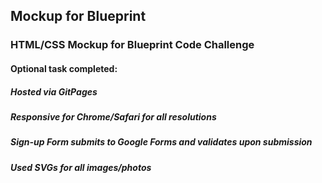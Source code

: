 ## Mockup for Blueprint
### HTML/CSS Mockup for Blueprint Code Challenge

#### Optional task completed:
##### Hosted via GitPages
##### Responsive for Chrome/Safari for all resolutions
##### Sign-up Form submits to Google Forms and validates upon submission
##### Used SVGs for all images/photos
